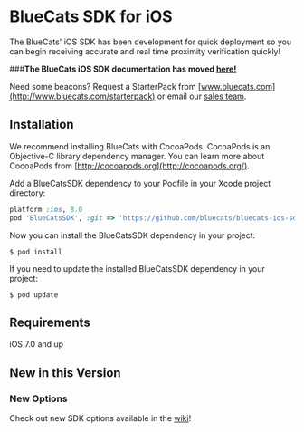 BlueCats SDK for iOS
================

The BlueCats' iOS SDK has been development for quick deployment so you can begin receiving accurate and real time proximity verification quickly!

###**The BlueCats iOS SDK documentation has moved [here!](https://github.com/bluecats/bluecats-ios-sdk/wiki)**

Need some beacons? Request a StarterPack from [www.bluecats.com](http://www.bluecats.com/starterpack) or email our [sales team](mailto:sales@bluecats.com).

## Installation
 
We recommend installing BlueCats with CocoaPods. CocoaPods is an Objective-C library dependency manager. You can learn more about CocoaPods from [http://cocoapods.org](http://cocoapods.org/).

Add a BlueCatsSDK dependency to your Podfile in your Xcode project directory:

```ruby
platform :ios, 8.0
pod 'BlueCatsSDK', :git => 'https://github.com/bluecats/bluecats-ios-sdk.git'
```

Now you can install the BlueCatsSDK dependency in your project:

```
$ pod install
```
If you need to update the installed BlueCatsSDK dependency in your project:

```
$ pod update
```

## Requirements

iOS 7.0 and up

## New in this Version 

### New Options

Check out new SDK options available in the [wiki](https://github.com/bluecats/bluecats-ios-sdk/wiki/SDK-Options)!
